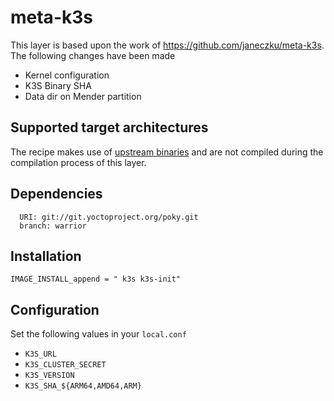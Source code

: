 # meta-k3s

This layer is based upon the work of https://github.com/janeczku/meta-k3s. The following changes have been made

* Kernel configuration
* K3S Binary SHA
* Data dir on Mender partition

## Supported target architectures

The recipe makes use of [upstream binaries](https://github.com/rancher/k3s/releases/latest) and are not compiled during the compilation process of this layer.

## Dependencies

```
  URI: git://git.yoctoproject.org/poky.git
  branch: warrior
```

## Installation

```
IMAGE_INSTALL_append = " k3s k3s-init"
```

## Configuration

Set the following values in your `local.conf`

* `K3S_URL`
* `K3S_CLUSTER_SECRET`
* `K3S_VERSION`
* `K3S_SHA_${ARM64,AMD64,ARM}`
